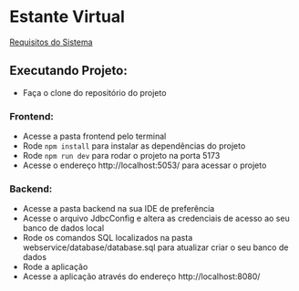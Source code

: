# Estante Virtual
[Requisitos do Sistema](https://docs.google.com/document/d/1CLV3_vRTy9IyxDqts3k9ov2w6nrGvHwomoQ_KCELLmw/edit?usp=sharing)

## Executando Projeto:

 - Faça o clone do repositório do projeto

### Frontend:
 - Acesse a pasta frontend pelo terminal
 - Rode ``npm install`` para instalar as dependências do projeto
 - Rode ``npm run dev`` para rodar o projeto na porta 5173
 - Acesse o endereço http://localhost:5053/ para acessar o projeto

### Backend:
 - Acesse a pasta backend na sua IDE de preferência
 - Acesse o arquivo JdbcConfig e altera as credenciais de acesso ao seu banco de dados local
 - Rode os comandos SQL localizados na pasta webservice/database/database.sql para atualizar criar o seu banco de dados
 - Rode a aplicação
 - Acesse a aplicação através do endereço http://localhost:8080/
 